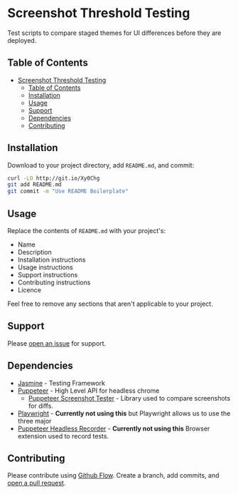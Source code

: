 # Screenshot Threshold Testing

Test scripts to compare staged themes for UI differences before they are deployed.

## Table of Contents

- [Screenshot Threshold Testing](#screenshot-threshold-testing)
  - [Table of Contents](#table-of-contents)
  - [Installation](#installation)
  - [Usage](#usage)
  - [Support](#support)
  - [Dependencies](#dependencies)
  - [Contributing](#contributing)

## Installation

Download to your project directory, add `README.md`, and commit:

```sh
curl -LO http://git.io/Xy0Chg
git add README.md
git commit -m "Use README Boilerplate"
```

## Usage

Replace the contents of `README.md` with your project's:

- Name
- Description
- Installation instructions
- Usage instructions
- Support instructions
- Contributing instructions
- Licence

Feel free to remove any sections that aren't applicable to your project.

## Support

Please [open an issue](https://github.com/fraction/readme-boilerplate/issues/new) for support.

## Dependencies

* [Jasmine](https://jasmine.github.io/) - Testing Framework
* [Puppeteer](https://github.com/puppeteer/puppeteer) - High Level API for headless chrome
  * [Puppeteer Screenshot Tester](https://github.com/burnpiro/puppeteer-screenshot-tester/tree/1.3.0) - Library used to compare screenshots for diffs.
* [Playwright](https://playwright.dev/#version=v1.6.2&path=docs%2Fwhy-playwright.md&q=) - **Currently not using this** but Playwright allows us to use the three major 
* [Puppeteer Headless Recorder](https://github.com/checkly/headless-recorder) - **Currently not using this** Browser extension used to record tests.

## Contributing

Please contribute using [Github Flow](https://guides.github.com/introduction/flow/). Create a branch, add commits, and [open a pull request](https://github.com/fraction/readme-boilerplate/compare/).